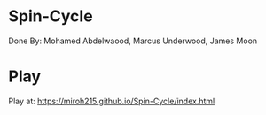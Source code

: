 # Spin-Cycle
Done By: Mohamed Abdelwaood, Marcus Underwood, James Moon

# Play
Play at: https://miroh215.github.io/Spin-Cycle/index.html
